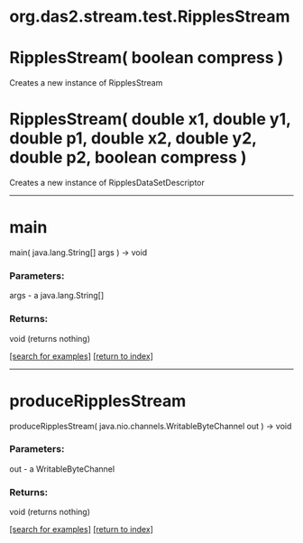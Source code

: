 # org.das2.stream.test.RipplesStream



# RipplesStream( boolean compress )
Creates a new instance of RipplesStream

# RipplesStream( double x1, double y1, double p1, double x2, double y2, double p2, boolean compress )
Creates a new instance of RipplesDataSetDescriptor

***
<a name="main"></a>
# main
main( java.lang.String[] args ) &rarr; void



### Parameters:
args - a java.lang.String[]

### Returns:
void (returns nothing)


<a href="https://github.com/autoplot/dev/search?q=main&unscoped_q=main">[search for examples]</a>
<a href="https://github.com/autoplot/documentation/blob/master/javadoc/index-all.md">[return to index]</a>

***
<a name="produceRipplesStream"></a>
# produceRipplesStream
produceRipplesStream( java.nio.channels.WritableByteChannel out ) &rarr; void



### Parameters:
out - a WritableByteChannel

### Returns:
void (returns nothing)


<a href="https://github.com/autoplot/dev/search?q=produceRipplesStream&unscoped_q=produceRipplesStream">[search for examples]</a>
<a href="https://github.com/autoplot/documentation/blob/master/javadoc/index-all.md">[return to index]</a>

